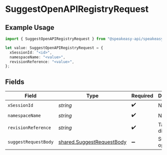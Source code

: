 # SuggestOpenAPIRegistryRequest

## Example Usage

```typescript
import { SuggestOpenAPIRegistryRequest } from "@speakeasy-api/speakeasy-client-sdk-typescript/sdk/models/operations";

let value: SuggestOpenAPIRegistryRequest = {
  xSessionId: "<id>",
  namespaceName: "<value>",
  revisionReference: "<value>",
};
```

## Fields

| Field                                                                         | Type                                                                          | Required                                                                      | Description                                                                   |
| ----------------------------------------------------------------------------- | ----------------------------------------------------------------------------- | ----------------------------------------------------------------------------- | ----------------------------------------------------------------------------- |
| `xSessionId`                                                                  | *string*                                                                      | :heavy_check_mark:                                                            | N/A                                                                           |
| `namespaceName`                                                               | *string*                                                                      | :heavy_check_mark:                                                            | N/A                                                                           |
| `revisionReference`                                                           | *string*                                                                      | :heavy_check_mark:                                                            | Tag or digest                                                                 |
| `suggestRequestBody`                                                          | [shared.SuggestRequestBody](../../../sdk/models/shared/suggestrequestbody.md) | :heavy_minus_sign:                                                            | Suggest options                                                               |